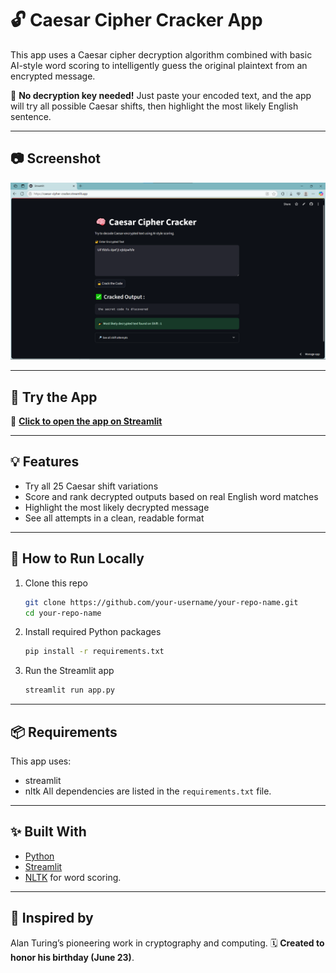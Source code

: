 # 🔓 Caesar Cipher Cracker App

This app uses a Caesar cipher decryption algorithm combined with basic AI-style word scoring to intelligently guess the original plaintext from an encrypted message.

🧠 **No decryption key needed!** Just paste your encoded text, and the app will try all possible Caesar shifts, then highlight the most likely English sentence.

---

## 📷 Screenshot

![App Screenshot](screenshot.png)

---

## 🚀 Try the App

🔗 **[Click to open the app on Streamlit](https://your-username-your-repo-name.streamlit.app)**

---

## 💡 Features

- Try all 25 Caesar shift variations
- Score and rank decrypted outputs based on real English word matches
- Highlight the most likely decrypted message
- See all attempts in a clean, readable format

---

## 📁 How to Run Locally

1. Clone this repo  
   ```bash
   git clone https://github.com/your-username/your-repo-name.git
   cd your-repo-name

2. Install required Python packages
   ```bash
   pip install -r requirements.txt

3. Run the Streamlit app
   ```bash
   streamlit run app.py

---

## 📦 Requirements

This app uses:
* streamlit
* nltk
All dependencies are listed in the `requirements.txt` file.

---

## ✨ Built With

* [Python](https://www.python.org/)
* [Streamlit](https://streamlit.io/)
* [NLTK](https://www.nltk.org/) for word scoring.

---

## 🧠 Inspired by

Alan Turing’s pioneering work in cryptography and computing. 🗓️ **Created to honor his birthday (June 23)**.